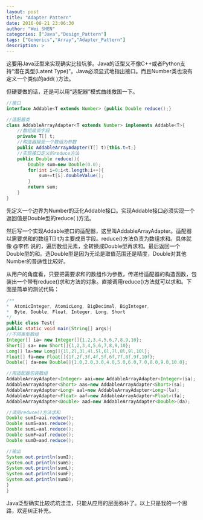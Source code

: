 ```yaml
---
layout: post
title: "Adapter Pattern"
date: 2016-08-21 23:06:30
author: "Wei SHEN"
categories: ["Java","Design_Pattern"]
tags: ["Generics","Array","Adapter_Pattern"]
description: >
---
```


这要用Java泛型来实现确实比较坑爹。Java的泛型又不像C++或者Python支持“潜在类型(Latent Type)"。Java必须显式地指出接口。而且Number类也没有定义一个类似的add( )方法。

但硬要做的话，还是可以用“适配器”模式曲线救国一下。
```java
//接口
interface Addable<T extends Number> {public Double reduce();}

//适配器类
class AddableArrayAdapter<T extends Number> implements Addable<T>{
	//数组成员字段
	private T[] t;
	//构造器接受一个数组为参数
	public AddableArrayAdapter(T[] t){this.t=t;}
	//实现接口定义的reduce方法
	public Double reduce(){
		Double sum=new Double(0.0);
		for(int i=0;i<t.length;i++){
			sum+=t[i].doubleValue();
		}
		return sum;
	}
}
```

先定义一个边界为Number的泛化Addable接口。实现Addable接口必须实现一个返回值是Double型的reduce( )方法。

然后写一个实现Addable接口的适配器，这里叫AddableArrayAdapter。适配器以需要求和的数组T[] t为主要成员字段。reduce()方法负责为数组求和。具体就像 @李伟 说的，遍历数组元素，全转换成Double型再求和。最后返回一个Double型的和。选Double型是因为无论是取值范围还是精度，Double对其他Number的普适性比较好。

从用户的角度看，只要把需要求和的数组作为参数，传递给适配器的构造函数，包装出一个带有reduce()求和方法的对象。直接调用reduce()方法就可以求和。下面是简单的测试代码：
```java
/**
*  AtomicInteger, AtomicLong, BigDecimal, BigInteger,
*  Byte, Double, Float, Integer, Long, Short
*/
public class Test{
public static void main(String[] args){
//不同类型数组
Integer[] ia= new Integer[]{1,2,3,4,5,6,7,8,9,10};
Short[] sa= new Short[]{1,2,3,4,5,6,7,8,9,10};
Long[] la=new Long[]{1l,2l,3l,4l,5l,6l,7l,8l,9l,10l};
Float[] fa=new Float[]{1f,2f,3f,4f,5f,6f,7f,8f,9f,10f};
Double[] da=new Double[]{1.0,2.0,3.0,4.0,5.0,6.0,7.0,8.0,9.0,10.0};

//用适配器包装数组
AddableArrayAdapter<Integer> aai=new AddableArrayAdapter<Integer>(ia);
AddableArrayAdapter<Short> aas=new AddableArrayAdapter<Short>(sa);
AddableArrayAdapter<Long> aal=new AddableArrayAdapter<Long>(la);
AddableArrayAdapter<Float> aaf=new AddableArrayAdapter<Float>(fa);
AddableArrayAdapter<Double> aad=new AddableArrayAdapter<Double>(da);

//调用reduce()方法求和
Double sumI=aai.reduce();
Double sumS=aas.reduce();
Double sumL=aal.reduce();
Double sumF=aaf.reduce();
Double sumD=aad.reduce();

//输出
System.out.println(sumI);
System.out.println(sumS);
System.out.println(sumL);
System.out.println(sumF);
System.out.println(sumD);
}
}
```

Java泛型确实比较坑坑洼洼，只能从应用的层面弥补了。以上只是我的一个思路，欢迎纠正补充。
